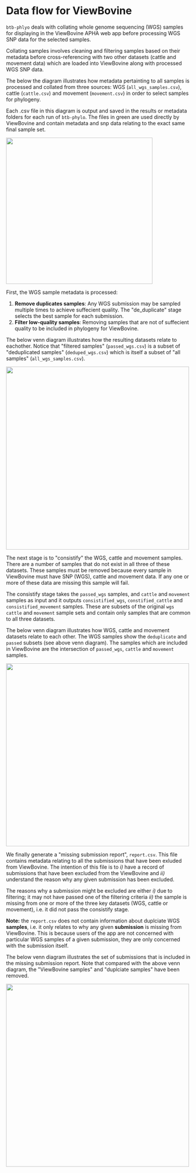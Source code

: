 # **Data flow for ViewBovine**
`btb-phlyo` deals with collating whole genome sequencing (WGS) samples for displaying in the ViewBovine APHA web app before processing WGS SNP data for the selected samples. 

Collating samples involves cleaning and filtering samples based on their metadata before cross-referencing with two other datasets (cattle and movement data) which are loaded into ViewBovine along with processed WGS SNP data.

The below the diagram illustrates how metadata pertainting to all samples is processed and collated from three sources: WGS (`all_wgs_samples.csv`), cattle (`cattle.csv`) and movement (`movement.csv`) in order to select samples for phylogeny.

Each .csv file in this diagram is output and saved in the results or metadata folders for each run of `btb-phylo`. The files in green are used directly by ViewBovine and contain metadata and snp data relating to the exact same final sample set.

<img src="https://user-images.githubusercontent.com/10742324/198301036-a8560670-ab7b-4e00-ba62-bbcf402d93d4.png" width="400">

First, the WGS sample metadata is processed: 
1. **Remove duplicates samples**: Any WGS submission may be sampled multiple times to achieve suffecient quality. The "de_duplicate" stage selects the best sample for each submission. 
2. **Filter low-quality samples**: Removing samples that are not of suffecient quality to be included in phylogeny for ViewBovine.

The below venn diagram illustrates how the resulting datasets relate to eachother. Notice that "filtered samples" (`passed_wgs.csv`) is a subset of "deduplicated samples" (`deduped_wgs.csv`) which is itself a subset of "all samples" (`all_wgs_samples.csv`).

<img src="https://user-images.githubusercontent.com/10742324/198075303-21798bf5-381d-4614-9f7d-addccdf4a109.PNG" width="500">

The next stage is to "consistify" the WGS, cattle and movement samples. There are a number of samples that do not exist in all three of these datasets. These samples must be removed because every sample in ViewBovine must have SNP (WGS), cattle and movement data. If any one or more of these data are missing this sample will fail. 

The consistify stage takes the `passed_wgs` samples, and `cattle` and `movement` samples as input and it outputs `consistified_wgs`, `constified_cattle` and `consistified_movement` samples. These are subsets of the original `wgs` `cattle` and `movement` sample sets and contain only samples that are common to all three datasets.

The below venn diagram illustrates how WGS, cattle and movement datasets relate to each other. The WGS samples show the `deduplicate` and `passed` subsets (see above venn diagram). The samples which are included in ViewBovine are the intersection of `passed_wgs`, `cattle` and `movement` samples.

<img src="https://user-images.githubusercontent.com/10742324/198075316-7acee140-45de-43c8-8da0-ca31873eacac.PNG" width="500">

We finally generate a "missing submission report", `report.csv`. This file contains metadata relating to all the submissions that have been exluded from ViewBovine. The intention of this file is to *i)* have a record of submissions that have been excluded from the ViewBovine and *ii)* understand the reason why any given submission has been excluded. 

The reasons why a submission might be excluded are either *i)* due to filtering; it may not have passed one of the filtering criteria *ii)* the sample is missing from one or more of the three key datasets (WGS, cattle or movement), i.e. it did not pass the consistify stage.

**Note:** the `report.csv` does not contain information about duplciate WGS **samples**, i.e. it only relates to why any given **submission** is missing from ViewBovine. This is because users of the app are not concerned with particular WGS samples of a given submission, they are only concerned with the submission itself.   

The below venn diagram illustrates the set of submissions that is included in the missing submission report. Note that compared with the above venn diagram, the "ViewBovine samples" and "duplciate samples" have been removed.

<img src="https://user-images.githubusercontent.com/10742324/198075326-11d57aea-d314-43d8-baa9-64469832d906.PNG" width="500">

